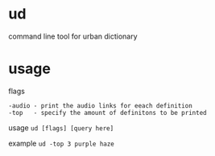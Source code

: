 # ud
command line tool for urban dictionary

# usage
flags
```
-audio - print the audio links for eeach definition
-top   - specify the amount of definitons to be printed
```

usage
```ud [flags] [query here]```

example
```ud -top 3 purple haze```
